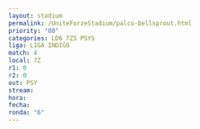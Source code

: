 ```yaml
---
layout: stadium
permalink: /UniteForzeStadium/palco-bellsprout.html
priority: "80"
categories: LD6 7ZS PSYS
liga: LIGA INDIGO
match: 4
local: 7Z
r1: 0
r2: 0
out: PSY
stream: 
hora: 
fecha: 
ronda: "6"
---
```

